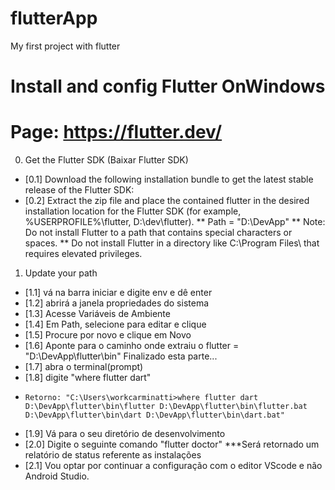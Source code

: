 # flutterApp
My first project with flutter

# Install and config Flutter OnWindows
# Page: https://flutter.dev/

0. Get the Flutter SDK (Baixar Flutter SDK)

* [0.1] Download the following installation bundle to get the latest stable release of the Flutter SDK:
* [0.2] Extract the zip file and place the contained flutter in the desired installation location for the Flutter SDK (for example, %USERPROFILE%\flutter, D:\dev\flutter).
  ** Path = "D:\DevApp\"
  ** Note: Do not install Flutter to a path that contains special characters or spaces.
  ** Do not install Flutter in a directory like C:\Program Files\ that requires elevated privileges.


1. Update your path

* [1.1] vá na barra iniciar e digite env e dê enter
* [1.2] abrirá a janela propriedades do sistema
* [1.3] Acesse Variáveis de Ambiente
* [1.4] Em Path, selecione para editar e clique
* [1.5] Procure por novo e clique em Novo
* [1.6] Aponte para o caminho onde extraiu o flutter = "D:\DevApp\flutter\bin"
Finalizado esta parte...
* [1.7] abra o terminal(prompt)
* [1.8] digite "where flutter dart"
- `Retorno:
           "C:\Users\workcarminatti>where flutter dart
            D:\DevApp\flutter\bin\flutter
            D:\DevApp\flutter\bin\flutter.bat
            D:\DevApp\flutter\bin\dart
            D:\DevApp\flutter\bin\dart.bat"`
* [1.9] Vá para o seu diretório de desenvolvimento
* [2.0] Digite o seguinte comando "flutter doctor"
***Será retornado um relatório de status referente as instalações
* [2.1] Vou optar por continuar a configuração com o editor VScode e não Android Studio.
